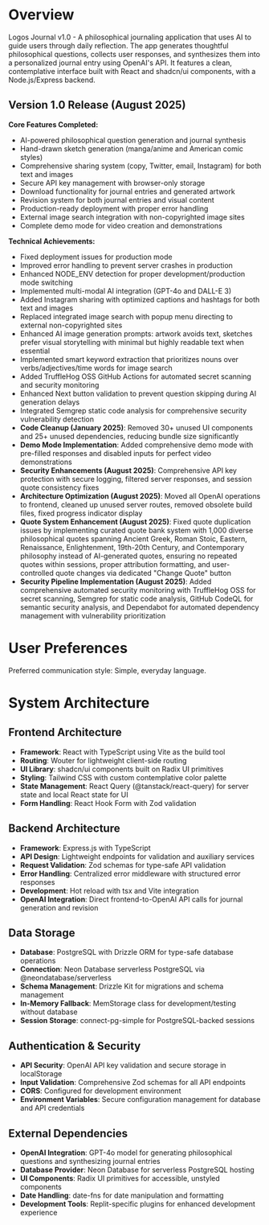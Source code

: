 # Overview

Logos Journal v1.0 - A philosophical journaling application that uses AI to guide users through daily reflection. The app generates thoughtful philosophical questions, collects user responses, and synthesizes them into a personalized journal entry using OpenAI's API. It features a clean, contemplative interface built with React and shadcn/ui components, with a Node.js/Express backend.

## Version 1.0 Release (August 2025)
**Core Features Completed:**
- AI-powered philosophical question generation and journal synthesis
- Hand-drawn sketch generation (manga/anime and American comic styles)
- Comprehensive sharing system (copy, Twitter, email, Instagram) for both text and images
- Secure API key management with browser-only storage
- Download functionality for journal entries and generated artwork
- Revision system for both journal entries and visual content
- Production-ready deployment with proper error handling
- External image search integration with non-copyrighted image sites
- Complete demo mode for video creation and demonstrations

**Technical Achievements:**
- Fixed deployment issues for production mode
- Improved error handling to prevent server crashes in production
- Enhanced NODE_ENV detection for proper development/production mode switching
- Implemented multi-modal AI integration (GPT-4o and DALL-E 3)
- Added Instagram sharing with optimized captions and hashtags for both text and images
- Replaced integrated image search with popup menu directing to external non-copyrighted sites
- Enhanced AI image generation prompts: artwork avoids text, sketches prefer visual storytelling with minimal but highly readable text when essential
- Implemented smart keyword extraction that prioritizes nouns over verbs/adjectives/time words for image search
- Added TruffleHog OSS GitHub Actions for automated secret scanning and security monitoring
- Enhanced Next button validation to prevent question skipping during AI generation delays
- Integrated Semgrep static code analysis for comprehensive security vulnerability detection
- **Code Cleanup (January 2025)**: Removed 30+ unused UI components and 25+ unused dependencies, reducing bundle size significantly
- **Demo Mode Implementation**: Added comprehensive demo mode with pre-filled responses and disabled inputs for perfect video demonstrations
- **Security Enhancements (August 2025)**: Comprehensive API key protection with secure logging, filtered server responses, and session quote consistency fixes
- **Architecture Optimization (August 2025)**: Moved all OpenAI operations to frontend, cleaned up unused server routes, removed obsolete build files, fixed progress indicator display
- **Quote System Enhancement (August 2025)**: Fixed quote duplication issues by implementing curated quote bank system with 1,000 diverse philosophical quotes spanning Ancient Greek, Roman Stoic, Eastern, Renaissance, Enlightenment, 19th-20th Century, and Contemporary philosophy instead of AI-generated quotes, ensuring no repeated quotes within sessions, proper attribution formatting, and user-controlled quote changes via dedicated "Change Quote" button
- **Security Pipeline Implementation (August 2025)**: Added comprehensive automated security monitoring with TruffleHog OSS for secret scanning, Semgrep for static code analysis, GitHub CodeQL for semantic security analysis, and Dependabot for automated dependency management with vulnerability prioritization

# User Preferences

Preferred communication style: Simple, everyday language.

# System Architecture

## Frontend Architecture
- **Framework**: React with TypeScript using Vite as the build tool
- **Routing**: Wouter for lightweight client-side routing
- **UI Library**: shadcn/ui components built on Radix UI primitives
- **Styling**: Tailwind CSS with custom contemplative color palette
- **State Management**: React Query (@tanstack/react-query) for server state and local React state for UI
- **Form Handling**: React Hook Form with Zod validation

## Backend Architecture
- **Framework**: Express.js with TypeScript
- **API Design**: Lightweight endpoints for validation and auxiliary services
- **Request Validation**: Zod schemas for type-safe API validation
- **Error Handling**: Centralized error middleware with structured error responses
- **Development**: Hot reload with tsx and Vite integration
- **OpenAI Integration**: Direct frontend-to-OpenAI API calls for journal generation and revision

## Data Storage
- **Database**: PostgreSQL with Drizzle ORM for type-safe database operations
- **Connection**: Neon Database serverless PostgreSQL via @neondatabase/serverless
- **Schema Management**: Drizzle Kit for migrations and schema management
- **In-Memory Fallback**: MemStorage class for development/testing without database
- **Session Storage**: connect-pg-simple for PostgreSQL-backed sessions

## Authentication & Security
- **API Security**: OpenAI API key validation and secure storage in localStorage
- **Input Validation**: Comprehensive Zod schemas for all API endpoints
- **CORS**: Configured for development environment
- **Environment Variables**: Secure configuration management for database and API credentials

## External Dependencies
- **OpenAI Integration**: GPT-4o model for generating philosophical questions and synthesizing journal entries
- **Database Provider**: Neon Database for serverless PostgreSQL hosting
- **UI Components**: Radix UI primitives for accessible, unstyled components
- **Date Handling**: date-fns for date manipulation and formatting
- **Development Tools**: Replit-specific plugins for enhanced development experience